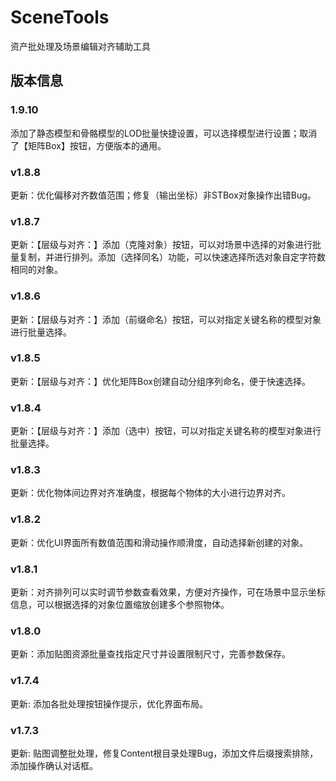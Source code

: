 # SceneTools

资产批处理及场景编辑对齐辅助工具

## 版本信息

### 1.9.10

添加了静态模型和骨骼模型的LOD批量快捷设置，可以选择模型进行设置；取消了【矩阵Box】按钮，方便版本的通用。

### v1.8.8

更新：优化偏移对齐数值范围；修复（输出坐标）非STBox对象操作出错Bug。

### v1.8.7

更新：【层级与对齐：】添加（克隆对象）按钮，可以对场景中选择的对象进行批量复制，并进行排列。添加（选择同名）功能，可以快速选择所选对象自定字符数相同的对象。

### v1.8.6

更新：【层级与对齐：】添加（前缀命名）按钮，可以对指定关键名称的模型对象进行批量选择。

### v1.8.5

更新：【层级与对齐：】优化矩阵Box创建自动分组序列命名，便于快速选择。

### v1.8.4

更新：【层级与对齐：】添加（选中）按钮，可以对指定关键名称的模型对象进行批量选择。

### v1.8.3

更新：优化物体间边界对齐准确度，根据每个物体的大小进行边界对齐。

### v1.8.2

更新：优化UI界面所有数值范围和滑动操作顺滑度，自动选择新创建的对象。

### v1.8.1

更新：对齐排列可以实时调节参数查看效果，方便对齐操作，可在场景中显示坐标信息，可以根据选择的对象位置缩放创建多个参照物体。

### v1.8.0

更新：添加贴图资源批量查找指定尺寸并设置限制尺寸，完善参数保存。

### v1.7.4

更新: 添加各批处理按钮操作提示，优化界面布局。

### v1.7.3

更新: 贴图调整批处理，修复Content根目录处理Bug，添加文件后缀搜索排除，添加操作确认对话框。
